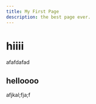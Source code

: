 ```yaml
--- 
title: My First Page 
description: the best page ever. 
--- 
```



# hiiii

afafdafad 

## helloooo 

afjkal;fja;f 